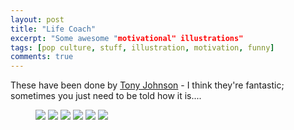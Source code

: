 ```yaml
---
layout: post
title: "Life Coach"
excerpt: "Some awesome "motivational" illustrations"
tags: [pop culture, stuff, illustration, motivation, funny]
comments: true 
---
```

These have been done by [Tony Johnson](http://tonyjohnson.tumblr.com/) - I think they're fantastic; sometimes you just need to be told how it is....

<figure>
	<img src="/images/posts/2016/motivation-1.jpg">
	<img src="/images/posts/2016/motivation-2.jpg">
	<img src="/images/posts/2016/motivation-3.jpg">
	<img src="/images/posts/2016/motivation-4.jpg">
	<img src="/images/posts/2016/motivation-5.jpg">
	<img src="/images/posts/2016/motivation-6.jpg">
</figure>